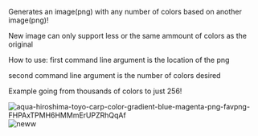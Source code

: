 Generates an image(png) with any number of colors based on another image(png)!

New image can only support less or the same ammount of colors as the original 

How to use: 
first command line argument is the location of the png

second command line argument is the number of colors desired

Example going from thousands of colors to just 256!



![aqua-hiroshima-toyo-carp-color-gradient-blue-magenta-png-favpng-FHPAxTPMH6HMMmErUPZRhQqAf](https://user-images.githubusercontent.com/71041401/175161720-1a889767-7953-48c6-922e-c40a1e5289db.png)
![neww](https://user-images.githubusercontent.com/71041401/175161749-168b0264-1714-429a-bcbf-942a07b2ad56.png)
